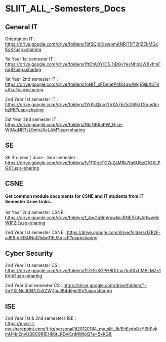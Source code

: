 # SLIIT_ALL_-Semesters_Docs

<h2>General IT</h2>

Orientation IT : https://drive.google.com/drive/folders/18fSQjdKlawpmANRjT1tT2fjZEkMGxKoK?usp=sharing


1st Year 1st semester IT : https://drive.google.com/drive/folders/1ftOtAOYrC5_hDGvYesNfloUW6khmFpqB?usp=sharing



1st Year 2nd semester IT : https://drive.google.com/drive/folders/1oNlT_xFDmetPM84qwIWgE9ikXbTKaAku?usp=sharing



2nd Year 1st semester IT : https://drive.google.com/drive/folders/1YrKcQkcqYhXA7EZlcD69zTSgus1mbzPK?usp=sharing



2st Year 2nd semester IT : https://drive.google.com/drive/folders/1BcNBRaPW_HIce-W9AqNRTsL9mhJXeLAM?usp=sharing


<h2>SE </h2>

SE 3rd year | June - Sep semester : <br/>
https://drive.google.com/drive/folders/1y1f10rjeTG7uZaMRk7fq6U8zOfGXLPGX?usp=sharing




<h2>CSNE </h2> 

<h4>Get common module documents for CSNE and IT students from IT Semester Drive Links.. </h4>


1st Year 2nd semester CSNE : https://drive.google.com/drive/folders/1_4wGqBmVpwkkcBNEfi74yARww6nW1FZi?usp=sharing


2nd Year 1st semester CSNE : https://drive.google.com/drive/folders/1ZRzF-aJEBiVrB3UNhG1obn11EJ3q-vff?usp=sharing


<h2>Cyber Security </h2>


2nd Year 1st semester CS : https://drive.google.com/drive/folders/1f7ESrXGPH8DDno7IuAXxfIMBLMZc1kVm?usp=sharing


2nd Year 2nd semester CS : https://drive.google.com/drive/folders/1-5gYXLNcJ0N7lZqXZWj1mJlB4dejm3fx?usp=sharing


<h2>ISE </h2>

2nd Year 1st & 2nd semesters ISE  : <br/>
https://mysliit-my.sharepoint.com/:f:/g/personal/it20120184_my_sliit_lk/EhEydpUcYShPvkmU4kIEnvUB8C9R1EHk6tLRDvKztMWIpQ?e=5xKG8j
            


